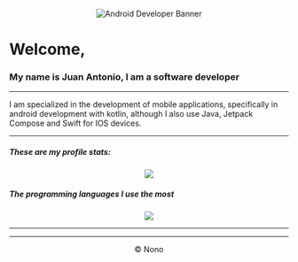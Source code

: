 <p align="center">
<img src="https://1.bp.blogspot.com/-7A4WynwLsMw/XbBpCXG8fHI/AAAAAAAAMt4/uOa1bpLskYgrwGbllhSu2SDj_Mig8SXJQCLcBGAsYHQ/s1600/2000_600px.gif" alt="Android Developer Banner">
</p>

# Welcome,

### My name is Juan Antonio, I am a software developer

------------


I am specialized in the development of mobile applications, specifically in android development with kotlin, although I also use Java, Jetpack Compose and Swift for IOS devices.


------------


##### These are my profile stats:
<p  align="center">
  <img align="center" src="https://github-readme-stats.vercel.app/api?username=nonozomber&theme=vue-dark&show_icons=true" />
</p>

##### The programming languages I use the most
<p  align="center">
  <img align="center" src="https://github-readme-stats.vercel.app/api/top-langs/?username=nonozomber&layout=compact" />
</p>

------------
------------

<p align="center">
&copy; Nono
</p>
